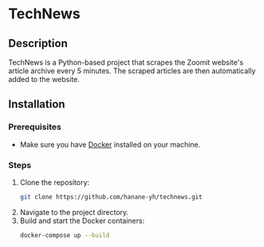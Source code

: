 # TechNews

## Description

TechNews is a Python-based project that scrapes the Zoomit website's article archive every 5 minutes. The scraped articles are then automatically added to the website.

## Installation
### Prerequisites

- Make sure you have [Docker](https://docs.docker.com/get-started/get-docker/) installed on your machine.

### Steps
1. Clone the repository:
   ```bash
   git clone https://github.com/hanane-yh/technews.git
   ```
2. Navigate to the project directory.
3. Build and start the  Docker containers:
   ```bash
   docker-compose up --build
    ```
